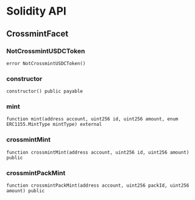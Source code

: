 # Solidity API

## CrossmintFacet

### NotCrossmintUSDCToken

```solidity
error NotCrossmintUSDCToken()
```

### constructor

```solidity
constructor() public payable
```

### mint

```solidity
function mint(address account, uint256 id, uint256 amount, enum ERC1155.MintType mintType) external
```

### crossmintMint

```solidity
function crossmintMint(address account, uint256 id, uint256 amount) public
```

### crossmintPackMint

```solidity
function crossmintPackMint(address account, uint256 packId, uint256 amount) public
```

